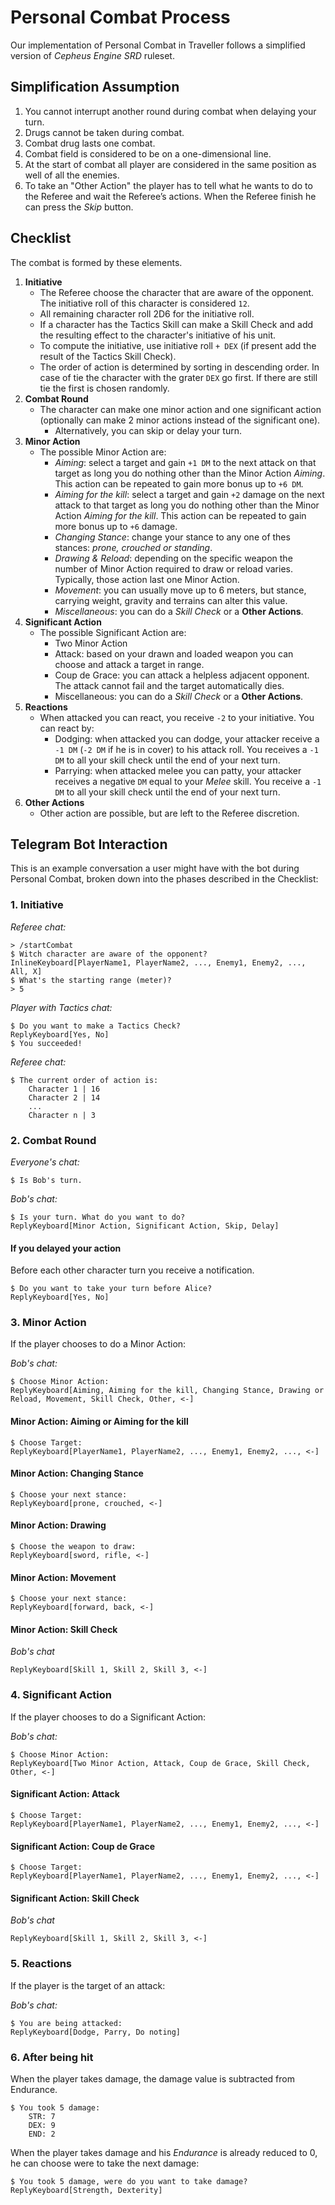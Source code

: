 # Personal Combat Process

Our implementation of Personal Combat in Traveller follows a simplified version of *Cepheus Engine SRD* ruleset.

## Simplification Assumption

1. You cannot interrupt another round during combat when delaying your turn.
2. Drugs cannot be taken during combat.
3. Combat drug lasts one combat.
4. Combat field is considered to be on a one-dimensional line.
5. At the start of combat all player are considered in the same position as well of all the enemies.
6. To take an "Other Action" the player has to tell what he wants to do to the Referee and wait the Referee’s actions. When the Referee finish he can press the *Skip* button.

## Checklist

The combat is formed by these elements.

1. **Initiative**
    - The Referee choose the character that are aware of the opponent. The initiative roll of this character is considered `12`.
    - All remaining character roll 2D6 for the initiative roll.
    - If a character has the Tactics Skill can make a Skill Check and add the resulting effect to the character's initiative of his unit.
    - To compute the initiative, use initiative roll `+ DEX` (if present add the result of the Tactics Skill Check).
    - The order of action is determined by sorting in descending order. In case of tie the character with the grater `DEX` go first. If there are still tie the first is chosen randomly.
2. **Combat Round**
    - The character can make one minor action and one significant action (optionally can make 2 minor actions instead of the significant one).
        - Alternatively, you can skip or delay your turn.
3. **Minor Action**
    - The possible Minor Action are:
        - *Aiming*: select a target and gain `+1 DM` to the next attack on that target as long you do nothing other than the Minor Action *Aiming*. This action can be repeated to gain more bonus up to `+6 DM`.
        - *Aiming for the kill*: select a target and gain `+2` damage on the next attack to that target as long you do nothing other than the Minor Action *Aiming for the kill*. This action can be repeated to gain more bonus up to `+6` damage.
        - *Changing Stance*: change your stance to any one of thes stances: *prone, crouched or standing*.
        - *Drawing & Reload*: depending on the specific weapon the number of Minor Action required to draw or reload varies. Typically, those action last one Minor Action.
        - *Movement*: you can usually move up to 6 meters, but stance, carrying weight, gravity and terrains can alter this value.
        - *Miscellaneous*: you can do a *Skill Check* or a **Other Actions**.
4. **Significant Action**
    - The possible Significant Action are:
        - Two Minor Action
        - Attack: based on your drawn and loaded weapon you can choose and attack a target in range.
        - Coup de Grace: you can attack a helpless adjacent opponent. The attack cannot fail and the target automatically dies.
        - Miscellaneous: you can do a *Skill Check* or a **Other Actions**.
5. **Reactions**
    - When attacked you can react, you receive `-2` to your initiative. You can react by:
        - Dodging: when attacked you can dodge, your attacker receive a `-1 DM` (`-2 DM` if he is in cover) to his attack roll. You receives a `-1 DM` to all your skill check until the end of your next turn.
        - Parrying: when attacked melee you can patty, your attacker receives a negative `DM` equal to your *Melee* skill. You receive a `-1 DM` to all your skill check until the end of your next turn.
6. **Other Actions**
    - Other action are possible, but are left to the Referee discretion.


## Telegram Bot Interaction

This is an example conversation a user might have with the bot during Personal Combat, broken down into the phases described in the Checklist:

### **1. Initiative**

*Referee chat:*

```
> /startCombat
$ Witch character are aware of the opponent?
InlineKeyboard[PlayerName1, PlayerName2, ..., Enemy1, Enemy2, ..., All, X]
$ What's the starting range (meter)?
> 5
```

*Player with Tactics chat:*

```
$ Do you want to make a Tactics Check?
ReplyKeyboard[Yes, No]
$ You succeeded!
```

*Referee chat:*

```
$ The current order of action is:
    Character 1 | 16
    Character 2 | 14
    ...
    Character n | 3
```

### **2. Combat Round**

*Everyone's chat:*

```
$ Is Bob's turn.
``` 

*Bob's chat:*

```
$ Is your turn. What do you want to do?
ReplyKeyboard[Minor Action, Significant Action, Skip, Delay]
```

#### **If you delayed your action**

Before each other character turn you receive a notification.

```
$ Do you want to take your turn before Alice?
ReplyKeyboard[Yes, No]
```

### **3. Minor Action**

If the player chooses to do a Minor Action:

*Bob's chat:*

```
$ Choose Minor Action:
ReplyKeyboard[Aiming, Aiming for the kill, Changing Stance, Drawing or Reload, Movement, Skill Check, Other, <-]
```

#### **Minor Action: Aiming or Aiming for the kill**

```
$ Choose Target:
ReplyKeyboard[PlayerName1, PlayerName2, ..., Enemy1, Enemy2, ..., <-]
```

#### **Minor Action: Changing Stance**

```
$ Choose your next stance:
ReplyKeyboard[prone, crouched, <-]
```

#### **Minor Action: Drawing**

```
$ Choose the weapon to draw:
ReplyKeyboard[sword, rifle, <-]
```

#### **Minor Action: Movement**

```
$ Choose your next stance:
ReplyKeyboard[forward, back, <-]
```

#### **Minor Action: Skill Check**

*Bob's chat*

```
ReplyKeyboard[Skill 1, Skill 2, Skill 3, <-]
```

### **4. Significant Action**

If the player chooses to do a Significant Action:

*Bob's chat:*

```
$ Choose Minor Action:
ReplyKeyboard[Two Minor Action, Attack, Coup de Grace, Skill Check, Other, <-]
```

#### **Significant Action: Attack**

```
$ Choose Target:
ReplyKeyboard[PlayerName1, PlayerName2, ..., Enemy1, Enemy2, ..., <-]
```

#### **Significant Action: Coup de Grace**

```
$ Choose Target:
ReplyKeyboard[PlayerName1, PlayerName2, ..., Enemy1, Enemy2, ..., <-]
```

#### **Significant Action: Skill Check**

*Bob's chat*

```
ReplyKeyboard[Skill 1, Skill 2, Skill 3, <-]
```

### **5. Reactions**

If the player is the target of an attack:

*Bob's chat:*

```
$ You are being attacked:
ReplyKeyboard[Dodge, Parry, Do noting]
```

### **6. After being hit**

When the player takes damage, the damage value is subtracted from Endurance.

```
$ You took 5 damage:
    STR: 7
    DEX: 9
    END: 2
```

When the player takes damage and his *Endurance* is already reduced to 0, he can choose were to take the next damage:

```
$ You took 5 damage, were do you want to take damage?
ReplyKeyboard[Strength, Dexterity]
```
